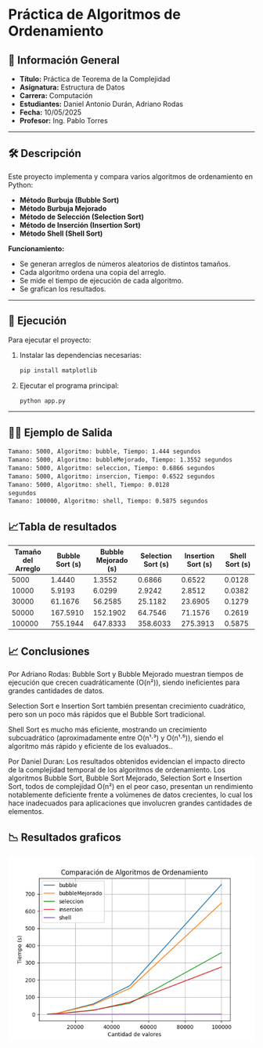 # Práctica de Algoritmos de Ordenamiento

## 📌 Información General

- **Título:** Práctica de Teorema de la Complejidad
- **Asignatura:** Estructura de Datos
- **Carrera:** Computación
- **Estudiantes:** Daniel Antonio Durán, Adriano Rodas
- **Fecha:** 10/05/2025
- **Profesor:** Ing. Pablo Torres

---

## 🛠️ Descripción

Este proyecto implementa y compara varios algoritmos de ordenamiento en Python:

- **Método Burbuja (Bubble Sort)**
- **Método Burbuja Mejorado**
- **Método de Selección (Selection Sort)**
- **Método de Inserción (Insertion Sort)**
- **Método Shell (Shell Sort)**

**Funcionamiento:**

- Se generan arreglos de números aleatorios de distintos tamaños.
- Cada algoritmo ordena una copia del arreglo.
- Se mide el tiempo de ejecución de cada algoritmo.
- Se grafican los resultados.

---

## 🚀 Ejecución

Para ejecutar el proyecto:

1. Instalar las dependencias necesarias:
    ```bash
    pip install matplotlib
    ```

2. Ejecutar el programa principal:
    ```bash
    python app.py
    ```

---
## 🧑‍💻 Ejemplo de Salida

  ```bash
Tamano: 5000, Algoritmo: bubble, Tiempo: 1.444 segundos
Tamano: 5000, Algoritmo: bubbleMejorado, Tiempo: 1.3552 segundos
Tamano: 5000, Algoritmo: seleccion, Tiempo: 0.6866 segundos
Tamano: 5000, Algoritmo: insercion, Tiempo: 0.6522 segundos
Tamano: 5000, Algoritmo: shell, Tiempo: 0.0128 
segundos
Tamano: 100000, Algoritmo: shell, Tiempo: 0.5875 segundos
  ```


## 📈Tabla de resultados 

| Tamaño del Arreglo | Bubble Sort (s) | Bubble Mejorado (s) | Selection Sort (s) | Insertion Sort (s) | Shell Sort (s) |
| ------------------ | --------------- | ------------------- | ------------------ | ------------------ | -------------- |
| 5000               | 1.4440          | 1.3552              | 0.6866             | 0.6522             | 0.0128         |
| 10000              | 5.9193          | 6.0299              | 2.9242             | 2.8512             | 0.0382         |
| 30000              | 61.1676         | 56.2585             | 25.1182            | 23.6905            | 0.1279         |
| 50000              | 167.5910        | 152.1902            | 64.7546            | 71.1576            | 0.2619         |
| 100000             | 755.1944        | 647.8333            | 358.6033           | 275.3913           | 0.5875         |

## 📈 Conclusiones
Por Adriano Rodas:
Bubble Sort y Bubble Mejorado muestran tiempos de ejecución que crecen cuadráticamente (O(n²)), siendo ineficientes para grandes cantidades de datos.

Selection Sort e Insertion Sort también presentan crecimiento cuadrático, pero son un poco más rápidos que el Bubble Sort tradicional.

Shell Sort es mucho más eficiente, mostrando un crecimiento subcuadrático (aproximadamente entre O(n¹·³) y O(n¹·⁵)), siendo el algoritmo más rápido y eficiente de los evaluados..

Por Daniel Duran:
Los resultados obtenidos evidencian el impacto directo de la complejidad temporal de los algoritmos de ordenamiento. Los algoritmos Bubble Sort, Bubble Sort Mejorado, Selection Sort e Insertion Sort, todos de complejidad O(n²) en el peor caso, presentan un rendimiento notablemente deficiente frente a volúmenes de datos crecientes, lo cual los hace inadecuados para aplicaciones que involucren grandes cantidades de elementos.

## 📉 Resultados graficos 
![Resultados Gráficos](grafico_resultados.png)


